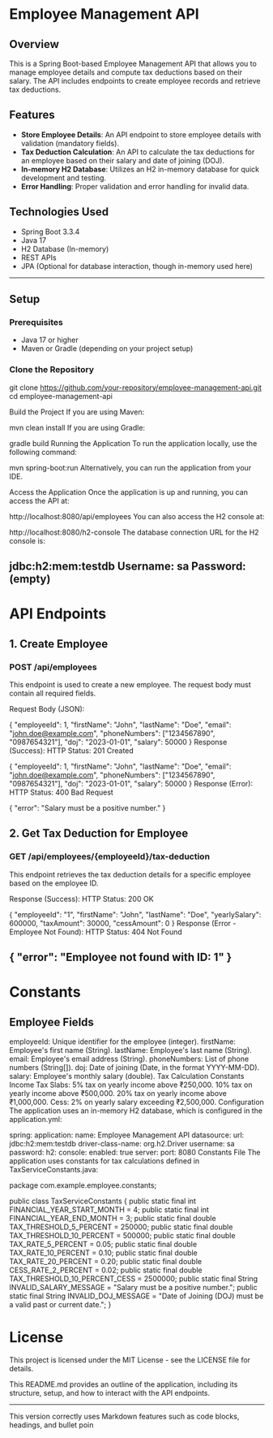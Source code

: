 # Employee Management API

## Overview

This is a Spring Boot-based Employee Management API that allows you to manage employee details and compute tax deductions based on their salary. The API includes endpoints to create employee records and retrieve tax deductions.

## Features

- **Store Employee Details**: An API endpoint to store employee details with validation (mandatory fields).
- **Tax Deduction Calculation**: An API to calculate the tax deductions for an employee based on their salary and date of joining (DOJ).
- **In-memory H2 Database**: Utilizes an H2 in-memory database for quick development and testing.
- **Error Handling**: Proper validation and error handling for invalid data.

## Technologies Used

- Spring Boot 3.3.4
- Java 17
- H2 Database (In-memory)
- REST APIs
- JPA (Optional for database interaction, though in-memory used here)

---

## Setup

### Prerequisites

- Java 17 or higher
- Maven or Gradle (depending on your project setup)

### Clone the Repository

git clone https://github.com/your-repository/employee-management-api.git
cd employee-management-api

Build the Project
If you are using Maven:


mvn clean install
If you are using Gradle:

gradle build
Running the Application
To run the application locally, use the following command:

mvn spring-boot:run
Alternatively, you can run the application from your IDE.

Access the Application
Once the application is up and running, you can access the API at:


http://localhost:8080/api/employees
You can also access the H2 console at:


http://localhost:8080/h2-console
The database connection URL for the H2 console is:


jdbc:h2:mem:testdb
Username: sa
Password: (empty)
----

# API Endpoints
## 1. Create Employee
### POST /api/employees

This endpoint is used to create a new employee. The request body must contain all required fields.

Request Body (JSON):

{
  "employeeId": 1,
  "firstName": "John",
  "lastName": "Doe",
  "email": "john.doe@example.com",
  "phoneNumbers": ["1234567890", "0987654321"],
  "doj": "2023-01-01",
  "salary": 50000
}
Response (Success):
HTTP Status: 201 Created


{
  "employeeId": 1,
  "firstName": "John",
  "lastName": "Doe",
  "email": "john.doe@example.com",
  "phoneNumbers": ["1234567890", "0987654321"],
  "doj": "2023-01-01",
  "salary": 50000
}
Response (Error):
HTTP Status: 400 Bad Request


{
  "error": "Salary must be a positive number."
}
## 2. Get Tax Deduction for Employee
### GET /api/employees/{employeeId}/tax-deduction

This endpoint retrieves the tax deduction details for a specific employee based on the employee ID.

Response (Success):
HTTP Status: 200 OK


{
  "employeeId": "1",
  "firstName": "John",
  "lastName": "Doe",
  "yearlySalary": 600000,
  "taxAmount": 30000,
  "cessAmount": 0
}
Response (Error - Employee Not Found):
HTTP Status: 404 Not Found


{
  "error": "Employee not found with ID: 1"
}
---

# Constants
## Employee Fields
employeeId: Unique identifier for the employee (integer).
firstName: Employee's first name (String).
lastName: Employee's last name (String).
email: Employee's email address (String).
phoneNumbers: List of phone numbers (String[]).
doj: Date of joining (Date, in the format YYYY-MM-DD).
salary: Employee's monthly salary (double).
Tax Calculation Constants
Income Tax Slabs:
5% tax on yearly income above ₹250,000.
10% tax on yearly income above ₹500,000.
20% tax on yearly income above ₹1,000,000.
Cess: 2% on yearly salary exceeding ₹2,500,000.
Configuration
The application uses an in-memory H2 database, which is configured in the application.yml:


spring:
  application:
    name: Employee Management API
  datasource:
    url: jdbc:h2:mem:testdb
    driver-class-name: org.h2.Driver
    username: sa
    password:
  h2:
    console:
      enabled: true
server:
  port: 8080
Constants File
The application uses constants for tax calculations defined in TaxServiceConstants.java:

package com.example.employee.constants;

public class TaxServiceConstants {
    public static final int FINANCIAL_YEAR_START_MONTH = 4;
    public static final int FINANCIAL_YEAR_END_MONTH = 3;
    public static final double TAX_THRESHOLD_5_PERCENT = 250000;
    public static final double TAX_THRESHOLD_10_PERCENT = 500000;
    public static final double TAX_RATE_5_PERCENT = 0.05;
    public static final double TAX_RATE_10_PERCENT = 0.10;
    public static final double TAX_RATE_20_PERCENT = 0.20;
    public static final double CESS_RATE_2_PERCENT = 0.02;
    public static final double TAX_THRESHOLD_10_PERCENT_CESS = 2500000;
    public static final String INVALID_SALARY_MESSAGE = "Salary must be a positive number.";
    public static final String INVALID_DOJ_MESSAGE = "Date of Joining (DOJ) must be a valid past or current date.";
}
# License
This project is licensed under the MIT License - see the LICENSE file for details.

This README.md provides an outline of the application, including its structure, setup, and how to interact with the API endpoints.


---

This version correctly uses Markdown features such as code blocks, headings, and bullet poin
